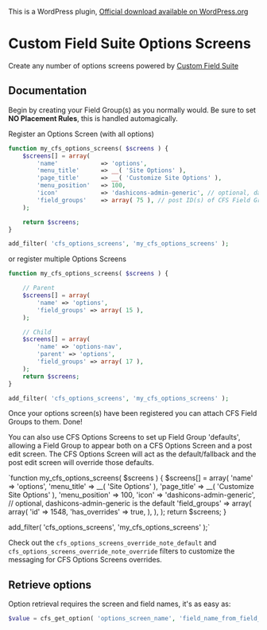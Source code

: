 This is a WordPress plugin, [Official download available on WordPress.org](http://wordpress.org/plugins/cfs-options-screens/)

# Custom Field Suite Options Screens

Create any number of options screens powered by [Custom Field Suite](http://customfieldsuite.com)

## Documentation

Begin by creating your Field Group(s) as you normally would. Be sure to set **NO Placement Rules**, this is handled automagically.

Register an Options Screen (with all options)

```php
function my_cfs_options_screens( $screens ) {
	$screens[] = array(
		'name'            => 'options',
		'menu_title'      => __( 'Site Options' ),
		'page_title'      => __( 'Customize Site Options' ),
		'menu_position'   => 100,
		'icon'            => 'dashicons-admin-generic', // optional, dashicons-admin-generic is the default
		'field_groups'    => array( 75 ), // post ID(s) of CFS Field Group to use on this page
	);

	return $screens;
}

add_filter( 'cfs_options_screens', 'my_cfs_options_screens' );
```

or register multiple Options Screens

```php
function my_cfs_options_screens( $screens ) {

	// Parent
	$screens[] = array(
		'name' => 'options',
		'field_groups' => array( 15 ),
	);

	// Child
	$screens[] = array(
		'name' => 'options-nav',
		'parent' => 'options',
		'field_groups' => array( 17 ),
	);
	return $screens;
}

add_filter( 'cfs_options_screens', 'my_cfs_options_screens' );
```

Once your options screen(s) have been registered you can attach CFS Field Groups to them. Done!

You can also use CFS Options Screens to set up Field Group 'defaults', allowing a Field Group to appear both on a CFS Options Screen and a post edit screen. The CFS Options Screen will act as the default/fallback and the post edit screen will override those defaults.

 `function my_cfs_options_screens( $screens ) {
	$screens[] = array(
		'name'            => 'options',
		'menu_title'      => __( 'Site Options' ),
		'page_title'      => __( 'Customize Site Options' ),
		'menu_position'   => 100,
		'icon'            => 'dashicons-admin-generic', // optional, dashicons-admin-generic is the default
		'field_groups'      => array(
				array(
					'id'            => 1548,
					'has_overrides' => true,
				),
			),
	);
	return $screens;
}

add_filter( 'cfs_options_screens', 'my_cfs_options_screens' );`

Check out the `cfs_options_screens_override_note_default` and `cfs_options_screens_override_note_override` filters to customize the messaging for CFS Options Screens overrides.

## Retrieve options

Option retrieval requires the screen and field names, it's as easy as:

```php
$value = cfs_get_option( 'options_screen_name', 'field_name_from_field_group' );
```
